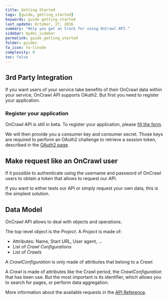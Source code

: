 ```yaml
---
title: Getting Started
tags: [guide, getting_started]
keywords: guide getting-started
last_update: October, 27, 2016
summary: "Help you get on track for using OnCrawl API."
sidebar: mydoc_sidebar
permalink: guide_getting_started
folder: guides
fa_icon: fa-linode
complexity: 0
toc: false
---
```


## 3rd Party Integration

If you want users of your service take benefits of their OnCrawl data within
your service, OnCrawl API supports OAuth2. But first you need to register
your application.

### Register your application

OnCrawl API is still in beta. To register your application, please [fill the
form](https://goo.gl/voTCjm).

We will then provide you a consumer key and consumer secret. Those keys are
required to perform an OAuth2 challenge to retrieve a session token, described
in the [OAuth2 page](reference_oauth2).

## Make request like an OnCrawl user

If it possible to authenticate using the username and password of OnCrawl users
to obtain a token that allows to request our API.

If you want to either tests our API or simply request your own data, this is
the simplest solution.

## Data Model

OnCrawl API allows to deal with objects and operations.

The top-level object is the *Project*. A *Project* is made of:

* Attributes: Name, Start URL, User agent, ...
* List of *Crawl Configurations*
* List of *Crawls*

A *CrawlConfiguration* is only made of attributes that belong to a *Crawl*.

A *Crawl* is made of attributes like the Crawl period, the *CrawlConfiguration*
that has been use. But the most important is its identifier, which allows you
to search for pages, or perform data aggregation.

More information about the available requests in the
[API Reference](reference_api).
